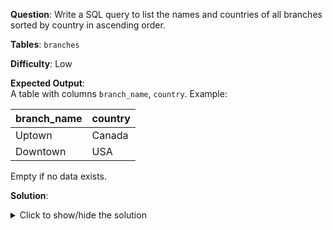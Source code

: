 **Question**: Write a SQL query to list the names and countries of all branches sorted by country in ascending order.

**Tables**: `branches`

**Difficulty**: Low

**Expected Output**:  
A table with columns `branch_name`, `country`. Example:

| branch_name | country |
|-------------|---------|
| Uptown      | Canada  |
| Downtown    | USA     |

Empty if no data exists.

**Solution**:
<details>
<summary>Click to show/hide the solution</summary>

```sql
SELECT 
    name AS branch_name,
    country
FROM branches
ORDER BY country ASC;
```
</details>